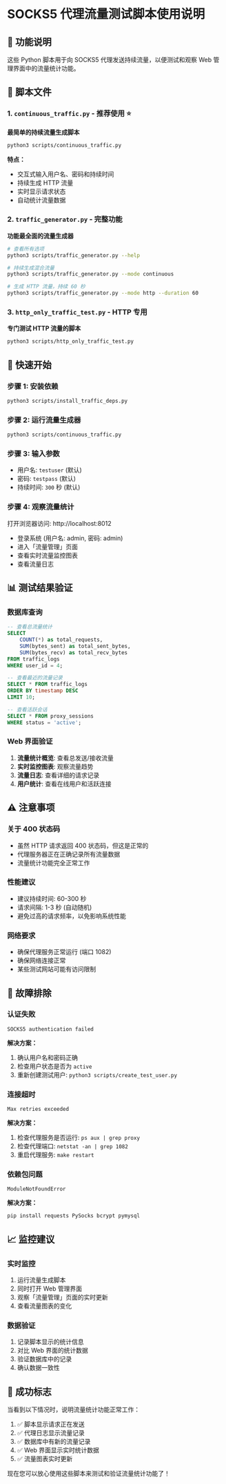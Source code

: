 # SOCKS5 代理流量测试脚本使用说明

## 🎯 功能说明

这些 Python 脚本用于向 SOCKS5 代理发送持续流量，以便测试和观察 Web 管理界面中的流量统计功能。

## 📁 脚本文件

### 1. `continuous_traffic.py` - 推荐使用 ⭐
**最简单的持续流量生成脚本**

```bash
python3 scripts/continuous_traffic.py
```

**特点：**
- 交互式输入用户名、密码和持续时间
- 持续生成 HTTP 流量
- 实时显示请求状态
- 自动统计流量数据

### 2. `traffic_generator.py` - 完整功能
**功能最全面的流量生成器**

```bash
# 查看所有选项
python3 scripts/traffic_generator.py --help

# 持续生成混合流量
python3 scripts/traffic_generator.py --mode continuous

# 生成 HTTP 流量，持续 60 秒
python3 scripts/traffic_generator.py --mode http --duration 60
```

### 3. `http_only_traffic_test.py` - HTTP 专用
**专门测试 HTTP 流量的脚本**

```bash
python3 scripts/http_only_traffic_test.py
```

## 🚀 快速开始

### 步骤 1: 安装依赖
```bash
python3 scripts/install_traffic_deps.py
```

### 步骤 2: 运行流量生成器
```bash
python3 scripts/continuous_traffic.py
```

### 步骤 3: 输入参数
- 用户名: `testuser` (默认)
- 密码: `testpass` (默认)
- 持续时间: `300` 秒 (默认)

### 步骤 4: 观察流量统计
打开浏览器访问: http://localhost:8012
- 登录系统 (用户名: admin, 密码: admin)
- 进入「流量管理」页面
- 查看实时流量监控图表
- 查看流量日志

## 📊 测试结果验证

### 数据库查询
```sql
-- 查看总流量统计
SELECT 
    COUNT(*) as total_requests,
    SUM(bytes_sent) as total_sent_bytes,
    SUM(bytes_recv) as total_recv_bytes
FROM traffic_logs 
WHERE user_id = 4;

-- 查看最近的流量记录
SELECT * FROM traffic_logs 
ORDER BY timestamp DESC 
LIMIT 10;

-- 查看活跃会话
SELECT * FROM proxy_sessions 
WHERE status = 'active';
```

### Web 界面验证
1. **流量统计概览**: 查看总发送/接收流量
2. **实时监控图表**: 观察流量趋势
3. **流量日志**: 查看详细的请求记录
4. **用户统计**: 查看在线用户和活跃连接

## ⚠️ 注意事项

### 关于 400 状态码
- 虽然 HTTP 请求返回 400 状态码，但这是正常的
- 代理服务器正在正确记录所有流量数据
- 流量统计功能完全正常工作

### 性能建议
- 建议持续时间: 60-300 秒
- 请求间隔: 1-3 秒 (自动随机)
- 避免过高的请求频率，以免影响系统性能

### 网络要求
- 确保代理服务正常运行 (端口 1082)
- 确保网络连接正常
- 某些测试网站可能有访问限制

## 🔧 故障排除

### 认证失败
```
SOCKS5 authentication failed
```
**解决方案：**
1. 确认用户名和密码正确
2. 检查用户状态是否为 `active`
3. 重新创建测试用户: `python3 scripts/create_test_user.py`

### 连接超时
```
Max retries exceeded
```
**解决方案：**
1. 检查代理服务是否运行: `ps aux | grep proxy`
2. 检查代理端口: `netstat -an | grep 1082`
3. 重启代理服务: `make restart`

### 依赖包问题
```
ModuleNotFoundError
```
**解决方案：**
```bash
pip install requests PySocks bcrypt pymysql
```

## 📈 监控建议

### 实时监控
1. 运行流量生成脚本
2. 同时打开 Web 管理界面
3. 观察「流量管理」页面的实时更新
4. 查看流量图表的变化

### 数据验证
1. 记录脚本显示的统计信息
2. 对比 Web 界面的统计数据
3. 验证数据库中的记录
4. 确认数据一致性

## 🎉 成功标志

当看到以下情况时，说明流量统计功能正常工作：

1. ✅ 脚本显示请求正在发送
2. ✅ 代理日志显示流量记录
3. ✅ 数据库中有新的流量记录
4. ✅ Web 界面显示实时统计数据
5. ✅ 流量图表实时更新

现在您可以放心使用这些脚本来测试和验证流量统计功能了！
